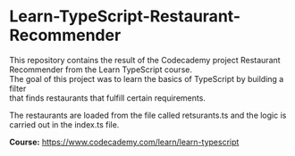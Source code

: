 # Learn-TypeScript-Restaurant-Recommender

<p>This repository contains the result of the Codecademy project Restaurant Recommender from the Learn TypeScript course.<br/>The goal of this project was to learn the basics of TypeScript by building a filter<br/>that finds restaurants that fulfill certain requirements.</p>

<p>The restaurants are loaded from the file called retsurants.ts and the logic is carried out in the index.ts file.</p>

<b>Course:</b> <a href="https://www.codecademy.com/learn/learn-typescript" target="_blank">https://www.codecademy.com/learn/learn-typescript</a>


